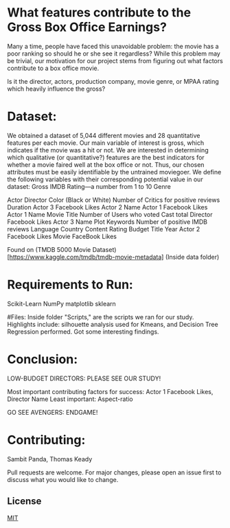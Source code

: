 # What features contribute to the Gross Box Office Earnings?

Many a time, people have faced this unavoidable problem: the movie has a poor ranking so should he or she see it regardless? While this problem may be trivial, our motivation for our project stems from figuring out what factors contribute to a box office movie. 

Is it the director, actors, production company, movie genre, or MPAA rating which heavily influence the gross? 


# Dataset: 
We obtained a dataset of 5,044 different movies and 28 quantitative features per each movie. Our main variable of interest is gross, which indicates if the movie was a hit or not. We are interested in determining which qualitative (or quantitative?) features are the best indicators for whether a movie faired well at the box office or not. Thus, our chosen attributes must be easily identifiable by the untrained moviegoer. We define the following variables with their corresponding potential value in our dataset:
Gross 
IMDB Rating—a number from 1 to 10
Genre

Actor
Director
Color (Black or White) 
Number of Critics for positive reviews
Duration 
Actor 3 Facebook Likes
Actor 2 Name
Actor 1 Facebook Likes
Actor 1 Name
Movie Title
Number of Users who voted
Cast total
Director Facebook Likes
Actor 3 Name
Plot Keywords
Number of positive IMDB reviews
Language 
Country
Content Rating
Budget 
Title Year
Actor 2 Facebook Likes
Movie FaceBook Likes

Found on (TMDB 5000 Movie Dataset)[https://www.kaggle.com/tmdb/tmdb-movie-metadata]
(Inside data folder)

# Requirements to Run: 

Scikit-Learn
NumPy
matplotlib
sklearn

#Files:
Inside folder "Scripts," are the scripts we ran for our study. Highlights include: silhouette analysis used for Kmeans, and Decision Tree Regression performed. Got some interesting findings. 

# Conclusion: 
LOW-BUDGET DIRECTORS: PLEASE SEE OUR STUDY!

Most important contributing factors for success: Actor 1 Facebook Likes, Director Name
Least important: Aspect-ratio

GO SEE AVENGERS: ENDGAME!

# Contributing: 
Sambit Panda,
Thomas Keady

Pull requests are welcome. For major changes, please open an issue first to discuss what you would like to change.


## License
[MIT](https://choosealicense.com/licenses/mit/)



